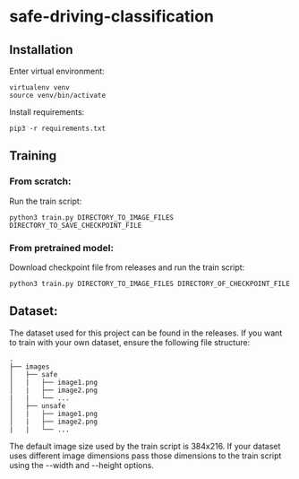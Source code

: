 # safe-driving-classification

## Installation
Enter virtual environment:
```
virtualenv venv
source venv/bin/activate
```
Install requirements:
```
pip3 -r requirements.txt
```

## Training
### From scratch:
Run the train script:
```
python3 train.py DIRECTORY_TO_IMAGE_FILES DIRECTORY_TO_SAVE_CHECKPOINT_FILE
```

### From pretrained model:
Download checkpoint file from releases and run the train script:
```
python3 train.py DIRECTORY_TO_IMAGE_FILES DIRECTORY_OF_CHECKPOINT_FILE
```
## Dataset:
The dataset used for this project can be found in the releases. If you want to train with your own dataset, ensure the following file structure:

	.
	├── images
	│	├── safe
	│	|	├── image1.png
	│	|	├── image2.png
	|	|	└── ...
	│	├── unsafe
	│	|	├── image1.png
	│	|	├── image2.png
	|	|	└── ...

The default image size used by the train script is 384x216. If your dataset uses different image dimensions pass those dimensions to the train script using the --width and --height options.
